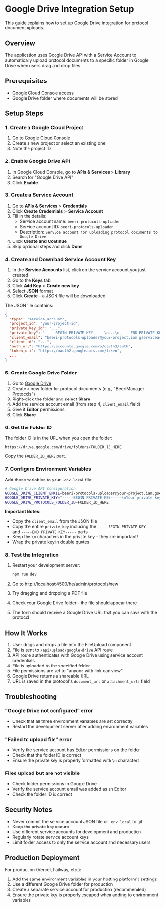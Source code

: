 # Google Drive Integration Setup

This guide explains how to set up Google Drive integration for protocol document uploads.

## Overview

The application uses Google Drive API with a Service Account to automatically upload protocol documents to a specific folder in Google Drive when users drag and drop files.

## Prerequisites

- Google Cloud Console access
- Google Drive folder where documents will be stored

## Setup Steps

### 1. Create a Google Cloud Project

1. Go to [Google Cloud Console](https://console.cloud.google.com/)
2. Create a new project or select an existing one
3. Note the project ID

### 2. Enable Google Drive API

1. In Google Cloud Console, go to **APIs & Services** > **Library**
2. Search for "Google Drive API"
3. Click **Enable**

### 3. Create a Service Account

1. Go to **APIs & Services** > **Credentials**
2. Click **Create Credentials** > **Service Account**
3. Fill in the details:
   - Service account name: `beeri-protocols-uploader`
   - Service account ID: `beeri-protocols-uploader`
   - Description: `Service account for uploading protocol documents to Google Drive`
4. Click **Create and Continue**
5. Skip optional steps and click **Done**

### 4. Create and Download Service Account Key

1. In the **Service Accounts** list, click on the service account you just created
2. Go to the **Keys** tab
3. Click **Add Key** > **Create new key**
4. Select **JSON** format
5. Click **Create** - a JSON file will be downloaded

The JSON file contains:
```json
{
  "type": "service_account",
  "project_id": "your-project-id",
  "private_key_id": "...",
  "private_key": "-----BEGIN PRIVATE KEY-----\n...\n-----END PRIVATE KEY-----\n",
  "client_email": "beeri-protocols-uploader@your-project.iam.gserviceaccount.com",
  "client_id": "...",
  "auth_uri": "https://accounts.google.com/o/oauth2/auth",
  "token_uri": "https://oauth2.googleapis.com/token",
  ...
}
```

### 5. Create Google Drive Folder

1. Go to [Google Drive](https://drive.google.com/)
2. Create a new folder for protocol documents (e.g., "BeeriManager Protocols")
3. Right-click the folder and select **Share**
4. Add the service account email (from step 4, `client_email` field)
5. Give it **Editor** permissions
6. Click **Share**

### 6. Get the Folder ID

The folder ID is in the URL when you open the folder:
```
https://drive.google.com/drive/folders/FOLDER_ID_HERE
```

Copy the `FOLDER_ID_HERE` part.

### 7. Configure Environment Variables

Add these variables to your `.env.local` file:

```bash
# Google Drive API Configuration
GOOGLE_DRIVE_CLIENT_EMAIL=beeri-protocols-uploader@your-project.iam.gserviceaccount.com
GOOGLE_DRIVE_PRIVATE_KEY="-----BEGIN PRIVATE KEY-----\nYour private key here\n-----END PRIVATE KEY-----\n"
GOOGLE_DRIVE_PROTOCOLS_FOLDER_ID=FOLDER_ID_HERE
```

**Important Notes:**
- Copy the `client_email` from the JSON file
- Copy the entire `private_key` including the `-----BEGIN PRIVATE KEY-----` and `-----END PRIVATE KEY-----` parts
- Keep the `\n` characters in the private key - they are important!
- Wrap the private key in double quotes

### 8. Test the Integration

1. Restart your development server:
   ```bash
   npm run dev
   ```

2. Go to http://localhost:4500/he/admin/protocols/new

3. Try dragging and dropping a PDF file

4. Check your Google Drive folder - the file should appear there

5. The form should receive a Google Drive URL that you can save with the protocol

## How It Works

1. User drags and drops a file into the FileUpload component
2. File is sent to `/api/upload/google-drive` API route
3. API route authenticates with Google Drive using service account credentials
4. File is uploaded to the specified folder
5. File permissions are set to "anyone with link can view"
6. Google Drive returns a shareable URL
7. URL is saved in the protocol's `document_url` or `attachment_urls` field

## Troubleshooting

### "Google Drive not configured" error
- Check that all three environment variables are set correctly
- Restart the development server after adding environment variables

### "Failed to upload file" error
- Verify the service account has Editor permissions on the folder
- Check that the folder ID is correct
- Ensure the private key is properly formatted with `\n` characters

### Files upload but are not visible
- Check folder permissions in Google Drive
- Verify the service account email was added as an Editor
- Check the folder ID is correct

## Security Notes

- Never commit the service account JSON file or `.env.local` to git
- Keep the private key secure
- Use different service accounts for development and production
- Regularly rotate service account keys
- Limit folder access to only the service account and necessary users

## Production Deployment

For production (Vercel, Railway, etc.):

1. Add the same environment variables in your hosting platform's settings
2. Use a different Google Drive folder for production
3. Create a separate service account for production (recommended)
4. Ensure the private key is properly escaped when adding to environment variables
